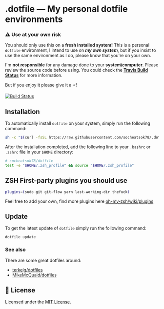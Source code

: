 # .dotfile — My personal dotfile environments

### :warning: Use at your own risk
You should only use this on a **fresh installed system!**
This is a personal `dotfile` environment, I intend to use on ***my own system***, but if you insist to use the same environment as I do, please know that you're on your own.

I'm **not responsible** for any damage done to your **system\computer**. Please review the source code before using. You could check the **[Travis Build Status][travis-ci-status]** for more information.

But if you enjoy it please give it a :star:!

[![Build Status](https://travis-ci.com/socheatsok78/.dotfile.svg?branch=master)][travis-ci-status]

## Installation
To automatically install `dotfile` on your system, simply run the following command:

```sh
sh -c "$(curl -fsSL https://raw.githubusercontent.com/socheatsok78/.dotfile/master/install)"
```

After the installation completed, add the following line to your `.bashrc` or `.zshrc` file in your `$HOME` directory:
```sh
# socheatsok78/dotfile
test -e "$HOME/.zsh_profile" && source "$HOME/.zsh_profile"
```

## ZSH First-party plugins you should use
```sh
plugins=(sudo git git-flow yarn last-working-dir thefuck)
```
Feel free to add your own, find more plugins here [oh-my-zsh/wiki/plugins](https://github.com/robbyrussell/oh-my-zsh/wiki/Plugins)

## Update
To get the latest update of `dotfile` simply run the following command:
```sh
dotfile_update
```

### See also
There are some great dotfiles around:
- [terkelg/dotfiles](https://github.com/terkelg/dotfiles)
- [MikeMcQuaid/dotfiles](https://github.com/MikeMcQuaid/dotfiles)

## :memo: License
Licensed under the [MIT License](LICENSE).

[travis-ci-status]: https://travis-ci.com/socheatsok78/.dotfile

